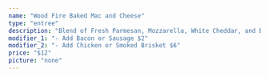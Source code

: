 ```yaml
---
name: "Wood Fire Baked Mac and Cheese"
type: "entree"
description: "Blend of Fresh Parmesan, Mozzarella, White Cheddar, and Blue Cheese with Garlic Cream Sauce."
modifier_1: "- Add Bacon or Sausage $2"
modifier_2: "- Add Chicken or Smoked Brisket $6"
price: "$12"
picture: "none"
---
```

